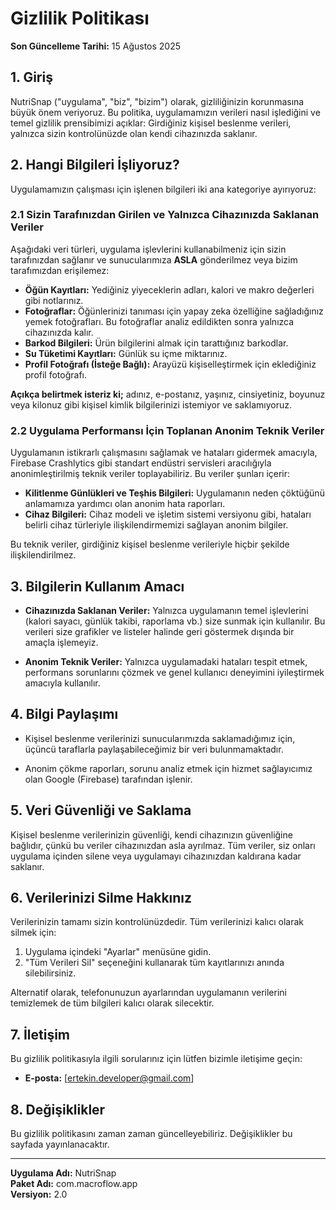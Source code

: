 # Gizlilik Politikası

**Son Güncelleme Tarihi:** 15 Ağustos 2025

## 1. Giriş

NutriSnap ("uygulama", "biz", "bizim") olarak, gizliliğinizin korunmasına büyük önem veriyoruz. Bu politika, uygulamamızın verileri nasıl işlediğini ve temel gizlilik prensibimizi açıklar: Girdiğiniz kişisel beslenme verileri, yalnızca sizin kontrolünüzde olan kendi cihazınızda saklanır.

## 2. Hangi Bilgileri İşliyoruz?

Uygulamamızın çalışması için işlenen bilgileri iki ana kategoriye ayırıyoruz:

### 2.1 Sizin Tarafınızdan Girilen ve Yalnızca Cihazınızda Saklanan Veriler

Aşağıdaki veri türleri, uygulama işlevlerini kullanabilmeniz için sizin tarafınızdan sağlanır ve sunucularımıza **ASLA** gönderilmez veya bizim tarafımızdan erişilemez:

- **Öğün Kayıtları:** Yediğiniz yiyeceklerin adları, kalori ve makro değerleri gibi notlarınız.
- **Fotoğraflar:** Öğünlerinizi tanıması için yapay zeka özelliğine sağladığınız yemek fotoğrafları. Bu fotoğraflar analiz edildikten sonra yalnızca cihazınızda kalır.
- **Barkod Bilgileri:** Ürün bilgilerini almak için tarattığınız barkodlar.
- **Su Tüketimi Kayıtları:** Günlük su içme miktarınız.
- **Profil Fotoğrafı (İsteğe Bağlı):** Arayüzü kişiselleştirmek için eklediğiniz profil fotoğrafı.

**Açıkça belirtmek isteriz ki;** adınız, e-postanız, yaşınız, cinsiyetiniz, boyunuz veya kilonuz gibi kişisel kimlik bilgilerinizi istemiyor ve saklamıyoruz.

### 2.2 Uygulama Performansı İçin Toplanan Anonim Teknik Veriler

Uygulamanın istikrarlı çalışmasını sağlamak ve hataları gidermek amacıyla, Firebase Crashlytics gibi standart endüstri servisleri aracılığıyla anonimleştirilmiş teknik veriler toplayabiliriz. Bu veriler şunları içerir:

- **Kilitlenme Günlükleri ve Teşhis Bilgileri:** Uygulamanın neden çöktüğünü anlamamıza yardımcı olan anonim hata raporları.
- **Cihaz Bilgileri:** Cihaz modeli ve işletim sistemi versiyonu gibi, hataları belirli cihaz türleriyle ilişkilendirmemizi sağlayan anonim bilgiler.

Bu teknik veriler, girdiğiniz kişisel beslenme verileriyle hiçbir şekilde ilişkilendirilmez.

## 3. Bilgilerin Kullanım Amacı

- **Cihazınızda Saklanan Veriler:** Yalnızca uygulamanın temel işlevlerini (kalori sayacı, günlük takibi, raporlama vb.) size sunmak için kullanılır. Bu verileri size grafikler ve listeler halinde geri göstermek dışında bir amaçla işlemeyiz.

- **Anonim Teknik Veriler:** Yalnızca uygulamadaki hataları tespit etmek, performans sorunlarını çözmek ve genel kullanıcı deneyimini iyileştirmek amacıyla kullanılır.

## 4. Bilgi Paylaşımı

- Kişisel beslenme verilerinizi sunucularımızda saklamadığımız için, üçüncü taraflarla paylaşabileceğimiz bir veri bulunmamaktadır.

- Anonim çökme raporları, sorunu analiz etmek için hizmet sağlayıcımız olan Google (Firebase) tarafından işlenir.

## 5. Veri Güvenliği ve Saklama

Kişisel beslenme verilerinizin güvenliği, kendi cihazınızın güvenliğine bağlıdır, çünkü bu veriler cihazınızdan asla ayrılmaz. Tüm veriler, siz onları uygulama içinden silene veya uygulamayı cihazınızdan kaldırana kadar saklanır.

## 6. Verilerinizi Silme Hakkınız

Verilerinizin tamamı sizin kontrolünüzdedir. Tüm verilerinizi kalıcı olarak silmek için:

1. Uygulama içindeki "Ayarlar" menüsüne gidin.
2. "Tüm Verileri Sil" seçeneğini kullanarak tüm kayıtlarınızı anında silebilirsiniz.

Alternatif olarak, telefonunuzun ayarlarından uygulamanın verilerini temizlemek de tüm bilgileri kalıcı olarak silecektir.

## 7. İletişim

Bu gizlilik politikasıyla ilgili sorularınız için lütfen bizimle iletişime geçin:

- **E-posta:** [ertekin.developer@gmail.com]

## 8. Değişiklikler

Bu gizlilik politikasını zaman zaman güncelleyebiliriz. Değişiklikler bu sayfada yayınlanacaktır.

---

**Uygulama Adı:** NutriSnap  
**Paket Adı:** com.macroflow.app  
**Versiyon:** 2.0
